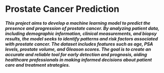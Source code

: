# Prostate Cancer Prediction

##### This project aims to develop a machine learning model to predict the presence and progression of prostate cancer. By analyzing patient data, including demographic information, clinical measurements, and biopsy results, the model seeks to identify patterns and risk factors associated with prostate cancer. The dataset includes features such as age, PSA levels, prostate volume, and Gleason scores. The goal is to create an accurate and reliable tool for early detection and prognosis, aiding healthcare professionals in making informed decisions about patient care and treatment strategies.
